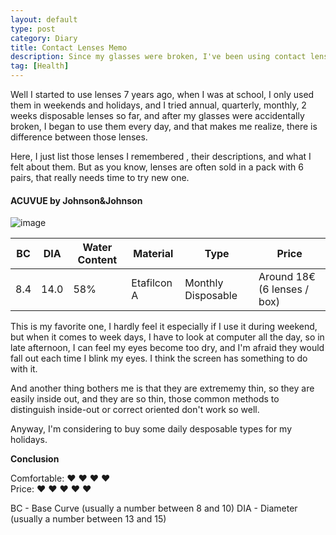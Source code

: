 ```yaml
---
layout: default
type: post
category: Diary
title: Contact Lenses Memo
description: Since my glasses were broken, I've been using contact lenses for about 1 year, and I'm still trying to find the one most suitable for me. 
tag: [Health]
---
```


Well I started to use lenses 7 years ago, when I was at school, I only used them in weekends and holidays, and I tried annual, quarterly, monthly, 2 weeks disposable lenses so far, and after my glasses were accidentally broken, I began to use them every day, and that makes me realize, there is difference between those lenses.  


Here, I just list those lenses I remembered , their descriptions, and what I felt about them. But as you know, lenses are often sold in a pack with 6 pairs, that really needs time to try new one.  

#### ACUVUE by Johnson&Johnson
  
  

![image]({{site.img_url}}/post-sources/2016-04-07-acuvue-clear.jpg)  

BC | DIA | Water Content| Material | Type | Price
-- | --- | -------------|----------| -----| ---
8.4|14.0 | 58%	 |Etafilcon A|Monthly Disposable | Around 18€ (6 lenses / box)
  
  
This is my favorite one, I hardly feel it especially if I use it during weekend, but when it comes to week days, I have to look at computer all the day, so in late afternoon, I can feel my eyes become too dry, and I'm afraid they would fall out each time I blink my eyes. I think the screen has something to do with it.  

And another thing bothers me is that they are extrememy thin, so they are easily inside out, and they are so thin, those common methods to distinguish inside-out or correct oriented don't work so well.

Anyway, I'm considering to buy some daily desposable types for my holidays.

__Conclusion__ 

 
Comfortable: :heart: :heart: :heart: :heart:  
Price: :heart: :heart: :heart: :heart: :heart:  


BC - Base Curve (usually a number between 8 and 10)
DIA - Diameter (usually a number between 13 and 15)
